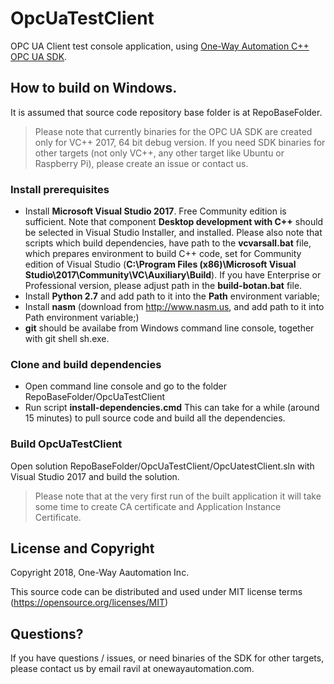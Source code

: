 # OpcUaTestClient
OPC UA Client test console application, using [One-Way Automation C++ OPC UA SDK](https://github.com/onewayautomation/1WaOpcUaSdk).

## How to build on Windows.
It is assumed that source code repository base folder is at RepoBaseFolder.

> Please note that currently binaries for the OPC UA SDK are created only for VC++ 2017, 64 bit debug version.
If you need SDK binaries for other targets (not only VC++, any other target like Ubuntu or Raspberry Pi), please create an issue or contact us.

### Install prerequisites
- Install **Microsoft Visual Studio 2017**. Free Community edition is sufficient. Note that component **Desktop development with C++** should be selected in Visual Studio Installer, and installed.
Please also note that scripts which build dependencies, have path to the **vcvarsall.bat** file, which prepares environment to build C++ code, set for Community edition of Visual Studio (**C:\Program Files (x86)\Microsoft Visual Studio\2017\Community\VC\Auxiliary\Build**). If you have Enterprise or Professional version, please adjust path in the **build-botan.bat** file.
- Install **Python 2.7** and add path to it into the **Path** environment variable; 
- Install **nasm** (download from http://www.nasm.us, and add path to it into Path environment variable;)
- **git** should be availabe from Windows command line console, together with git shell sh.exe.
### Clone and build dependencies
- Open command line console and go to the folder RepoBaseFolder/OpcUaTestClient 
- Run script **install-dependencies.cmd** This can take for a while (around 15 minutes) to pull source code and build all the dependencies.
### Build OpcUaTestClient
  Open solution RepoBaseFolder/OpcUaTestClient/OpcUatestClient.sln with Visual Studio 2017 and build the solution.
  
 >Please note that at the very first run of the built application it will take some time to create CA certificate and Application Instance Certificate.

## License and Copyright
Copyright 2018, One-Way Aautomation Inc.

This source code can be distributed and used under MIT license terms (https://opensource.org/licenses/MIT)

## Questions?
If you have questions / issues, or need binaries of the SDK for other targets, please contact us by email ravil at onewayautomation.com.
